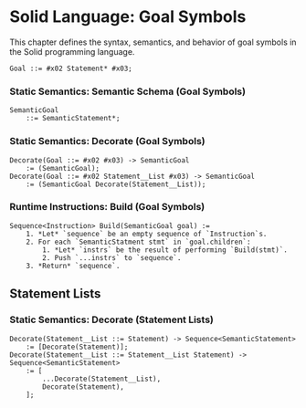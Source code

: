# Solid Language: Goal Symbols
This chapter defines the syntax, semantics, and behavior of goal symbols in the Solid programming language.

```
Goal ::= #x02 Statement* #x03;
```


### Static Semantics: Semantic Schema (Goal Symbols)
```
SemanticGoal
	::= SemanticStatement*;
```


### Static Semantics: Decorate (Goal Symbols)
```
Decorate(Goal ::= #x02 #x03) -> SemanticGoal
	:= (SemanticGoal);
Decorate(Goal ::= #x02 Statement__List #x03) -> SemanticGoal
	:= (SemanticGoal Decorate(Statement__List));
```


### Runtime Instructions: Build (Goal Symbols)
```
Sequence<Instruction> Build(SemanticGoal goal) :=
	1. *Let* `sequence` be an empty sequence of `Instruction`s.
	2. For each `SemanticStatment stmt` in `goal.children`:
		1. *Let* `instrs` be the result of performing `Build(stmt)`.
		2. Push `...instrs` to `sequence`.
	3. *Return* `sequence`.
```



## Statement Lists


### Static Semantics: Decorate (Statement Lists)
```
Decorate(Statement__List ::= Statement) -> Sequence<SemanticStatement>
	:= [Decorate(Statement)];
Decorate(Statement__List ::= Statement__List Statement) -> Sequence<SemanticStatement>
	:= [
		...Decorate(Statement__List),
		Decorate(Statement),
	];
```
